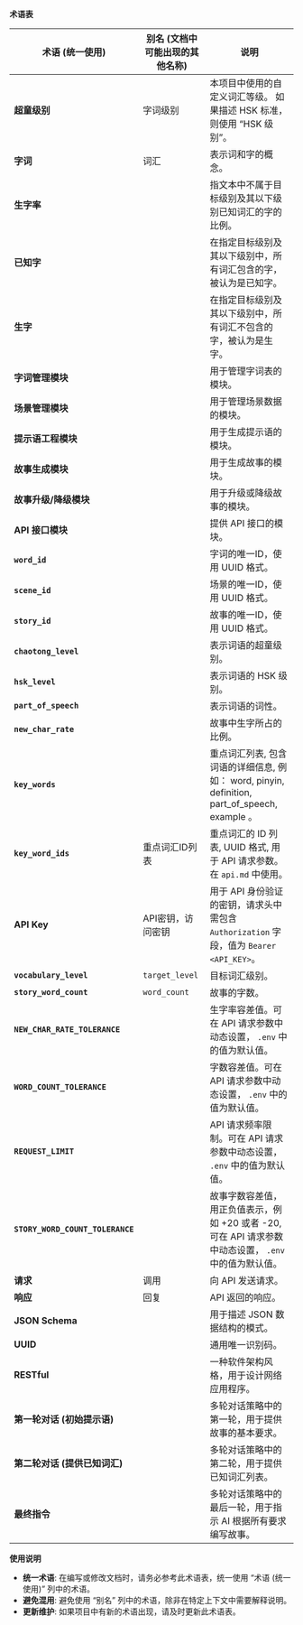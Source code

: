 **术语表**

| 术语 (统一使用)       | 别名 (文档中可能出现的其他名称)               | 说明                                                                                                                                                                   |
| ------------------- | ----------------------------------------- | -------------------------------------------------------------------------------------------------------------------------------------------------------------------- |
| **超童级别**        | 字词级别                                |  本项目中使用的自定义词汇等级。   如果描述 HSK 标准，则使用 “HSK 级别”。                                                                                                                                  |
| **字词**           | 词汇                                       |  表示词和字的概念。                                                                                                                                                             |
| **生字率**          |                                           |  指文本中不属于目标级别及其以下级别已知词汇的字的比例。                                                                                                                                              |
| **已知字**          |                                           |  在指定目标级别及其以下级别中，所有词汇包含的字，被认为是已知字。                                                                                                                                                     |
| **生字**          |                                            |    在指定目标级别及其以下级别中，所有词汇不包含的字，被认为是生字。                                                                                                                                                  |
| **字词管理模块**    |                                           |  用于管理字词表的模块。                                                                                                                                                               |
| **场景管理模块**    |                                           | 用于管理场景数据的模块。                                                                                                                                                               |
| **提示语工程模块**  |                                           |  用于生成提示语的模块。                                                                                                                                                                 |
| **故事生成模块**    |                                           |  用于生成故事的模块。                                                                                                                                                                  |
| **故事升级/降级模块** |                                           | 用于升级或降级故事的模块。                                                                                                                                                               |
| **API 接口模块**    |                                           |  提供 API 接口的模块。                                                                                                                                                                 |
| **`word_id`**       |                                           |  字词的唯一ID，使用 UUID 格式。                                                                                                                                                             |
| **`scene_id`**     |                                           |  场景的唯一ID，使用 UUID 格式。                                                                                                                                                           |
| **`story_id`**      |                                           |  故事的唯一ID，使用 UUID 格式。                                                                                                                                                            |
| **`chaotong_level`**   |                                           |   表示词语的超童级别。                                                                                                                                                            |
|  **`hsk_level`** |     |    表示词语的 HSK 级别。
| **`part_of_speech`**   |                                           |    表示词语的词性。                                                                                                                                                           |
| **`new_char_rate`**  |                                           |  故事中生字所占的比例。                                                                                                                                                                 |
| **`key_words`**     |                                          |   重点词汇列表,  包含词语的详细信息, 例如： word, pinyin, definition, part_of_speech, example 。                                                                                                                                           |
| **`key_word_ids`**  |  重点词汇ID列表                   |  重点词汇的 ID 列表, UUID 格式,  用于 API 请求参数。   在 `api.md` 中使用。                                                                                                                                                            |
| **API Key**          | API密钥，访问密钥                               |  用于 API 身份验证的密钥，请求头中需包含 `Authorization` 字段，值为 `Bearer <API_KEY>`。                                                                                                                                                    |
| **`vocabulary_level`** | `target_level`                           |  目标词汇级别。                                                                                                                                                                |
| **`story_word_count`** | `word_count`                        |   故事的字数。                                                                                                                                                               |
| **`NEW_CHAR_RATE_TOLERANCE`** |  | 生字率容差值。可在 API 请求参数中动态设置， `.env` 中的值为默认值。                                                                                                                                                |
| **`WORD_COUNT_TOLERANCE`**   |  | 字数容差值。可在 API 请求参数中动态设置， `.env` 中的值为默认值。                                                                                                                                         |
| **`REQUEST_LIMIT`**      |  | API 请求频率限制。可在 API 请求参数中动态设置， `.env` 中的值为默认值。                                                                                                                                             |
| **`STORY_WORD_COUNT_TOLERANCE`** |  |  故事字数容差值，用正负值表示，例如 +20 或者 -20, 可在 API 请求参数中动态设置， `.env` 中的值为默认值。                                                                                                                                                 |
| **请求**            | 调用                                       |  向 API 发送请求。                                                                                                                                                                |
| **响应**            | 回复                                        |  API 返回的响应。                                                                                                                                                               |
| **JSON Schema**      |                                          |  用于描述 JSON 数据结构的模式。                                                                                                                                                                |
| **UUID**            |                                            |  通用唯一识别码。                                                                                                                                                                |
| **RESTful**         |                                           | 一种软件架构风格，用于设计网络应用程序。                                                                                                                                                                |
| **第一轮对话 (初始提示语)** |                                      |  多轮对话策略中的第一轮，用于提供故事的基本要求。                                                                                                                                                           |
| **第二轮对话 (提供已知词汇)** |                                    |  多轮对话策略中的第二轮，用于提供已知词汇列表。                                                                                                                                                            |
| **最终指令**        |                                          |  多轮对话策略中的最后一轮，用于指示 AI 根据所有要求编写故事。                                                                                                                                                          |

**使用说明**

*   **统一术语**:  在编写或修改文档时，请务必参考此术语表，统一使用 “术语 (统一使用)” 列中的术语。
*   **避免混用**:  避免使用 “别名” 列中的术语，除非在特定上下文中需要解释说明。
*   **更新维护**:  如果项目中有新的术语出现，请及时更新此术语表。


